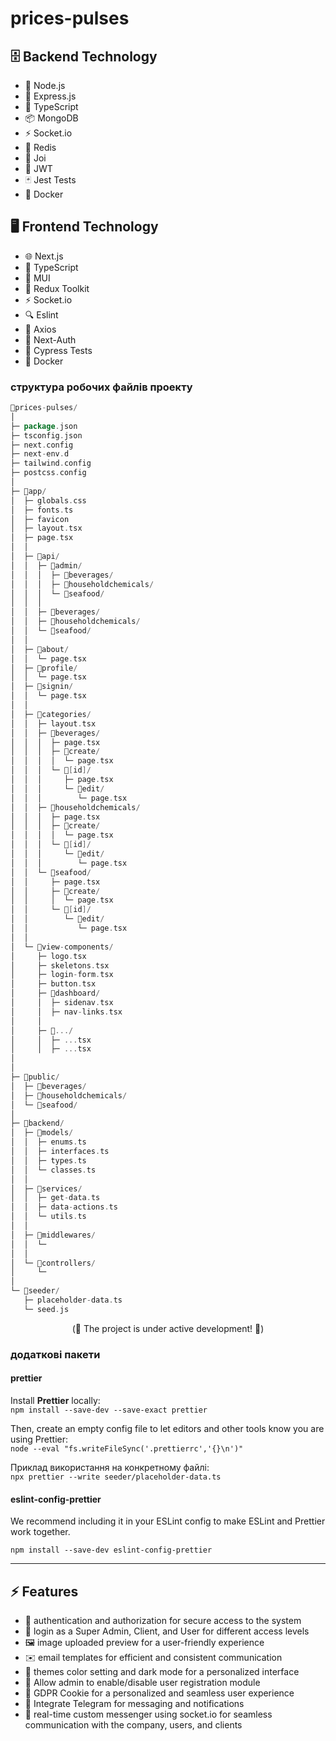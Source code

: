 # prices-pulses


## 🗄️ Backend Technology

- 🔧 Node.js
- 🚀 Express.js
- 📜 TypeScript
- 📦 MongoDB
- ⚡ Socket.io
- 🔄 Redis
- 🔑 Joi
- 🔐 JWT
- 🃏 Jest Tests
- 🐳 Docker

## 🖥️ Frontend Technology
- 🌐 Next.js
- 📜 TypeScript
- 🎨 MUI
- 🔁 Redux Toolkit
- ⚡ Socket.io
- 🔍 Eslint
- 📡 Axios
- 🔐 Next-Auth
- 🌲 Cypress Tests
- 🐳 Docker

### структура робочих файлів проекту

```go
📁prices-pulses/
│
├─ package.json
├─ tsconfig.json
├─ next.config
├─ next-env.d
├─ tailwind.config
├─ postcss.config
│
├─ 📁app/
│  ├─ globals.css
│  ├─ fonts.ts
│  ├─ favicon
│  ├─ layout.tsx
│  ├─ page.tsx
│  │
│  ├─ 📁api/
│  │  ├─ 📁admin/
│  │  │  ├─ 📁beverages/
│  │  │  ├─ 📁householdchemicals/
│  │  │  └─ 📁seafood/
│  │  │
│  │  ├─ 📁beverages/
│  │  ├─ 📁householdchemicals/
│  │  └─ 📁seafood/
│  │
│  ├─ 📁about/
│  │  └─ page.tsx
│  ├─ 📁profile/
│  │  └─ page.tsx
│  ├─ 📁signin/
│  │  └─ page.tsx
│  │
│  ├─ 📁categories/
│  │  ├─ layout.tsx
│  │  ├─ 📁beverages/
│  │  │  ├─ page.tsx
│  │  │  ├─ 📁create/
│  │  │  │  └─ page.tsx
│  │  │  └─ 📁[id]/
│  │  │     ├─ page.tsx
│  │  │     └─ 📁edit/
│  │  │        └─ page.tsx
│  │  ├─ 📁householdchemicals/
│  │  │  ├─ page.tsx
│  │  │  ├─ 📁create/
│  │  │  │  └─ page.tsx
│  │  │  └─ 📁[id]/
│  │  │     └─ 📁edit/
│  │  │        └─ page.tsx
│  │  └─ 📁seafood/
│  │     ├─ page.tsx
│  │     ├─ 📁create/
│  │     │  └─ page.tsx
│  │     └─ 📁[id]/
│  │        └─ 📁edit/
│  │           └─ page.tsx
│  │
│  └─ 📁view-components/
│     ├─ logo.tsx
│     ├─ skeletons.tsx
│     ├─ login-form.tsx
│     ├─ button.tsx
│     ├─ 📁dashboard/
│     │  ├─ sidenav.tsx
│     │  ├─ nav-links.tsx
│     │
│     ├─ 📁.../
│     │  ├─ ...tsx
│     │  ├─ ...tsx
│
│
├─ 📁public/
│  ├─ 📁beverages/
│  ├─ 📁householdchemicals/
│  └─ 📁seafood/  
│
├─ 📁backend/
│  ├─ 📁models/
│  │  ├─ enums.ts
│  │  ├─ interfaces.ts
│  │  ├─ types.ts
│  │  └─ classes.ts
│  │
│  ├─ 📁services/
│  │  ├─ get-data.ts
│  │  ├─ data-actions.ts
│  │  └─ utils.ts
│  │
│  ├─ 📁middlewares/
│  │  └─ 
│  │
│  └─ 📁controllers/
│     └─ 
│    
└─ 📁seeder/
   ├─ placeholder-data.ts
   └─ seed.js
```

 <p align="center">(🚧  The project is under active development! 🔨)</p>





### додаткові пакети

#### prettier
Install **Prettier** locally:\
``npm install --save-dev --save-exact prettier``

Then, create an empty config file to let editors and other tools know you are using Prettier:\
``node --eval "fs.writeFileSync('.prettierrc','{}\n')"``

Приклад використання на конкретному файлі:\
``npx prettier --write seeder/placeholder-data.ts``

#### eslint-config-prettier
We recommend including it in your ESLint config to make ESLint and Prettier work together.

``npm install --save-dev eslint-config-prettier``





- - -

## ⚡️ Features
- 🔑 authentication and authorization for secure access to the system
- 👑 login as a Super Admin, Client, and User for different access levels
- 🖼️ image uploaded preview for a user-friendly experience
- ✉️ email templates for efficient and consistent communication
- 🎨 themes color setting and dark mode for a personalized interface
- 🚫 Allow admin to enable/disable user registration module
- 🍪 GDPR Cookie for a personalized and seamless user experience
- 📣 Integrate Telegram for messaging and notifications
- 💬 real-time custom messenger using socket.io for seamless communication with the company, users, and clients



